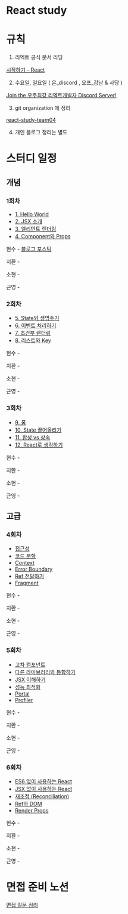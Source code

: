 # React study

# 규칙

1) 리엑트 공식 문서 리딩

[시작하기 - React](https://ko.reactjs.org/docs/getting-started.html)

2) 수요일, 일요일 ( 온_discord , 오프_강남 & 사당 )

[Join the 우주최강 리엑트개발자 Discord Server!](https://discord.gg/dRQU8Kwr)

3) git organization 에 정리

[react-study-team04](https://github.com/react-study-team04)

4) 개인 블로그 정리는 별도

# 스터디 일정

## 개념

### 1회차

- [1. Hello World](https://ko.reactjs.org/docs/hello-world.html)
- [2. JSX 소개](https://ko.reactjs.org/docs/introducing-jsx.html)
- [3. 엘리먼트 렌더링](https://ko.reactjs.org/docs/rendering-elements.html)
- [4. Component와 Props](https://www.notion.so/21e245bc0abb4c69bff4b5dec3218758)

현수 - [블로그 포스팅](https://fe-hyunsu.github.io/react-study-01)

지환 - 

소현 - 

근영 -

### 2회차

- [5. State와 생명주기](https://ko.reactjs.org/docs/state-and-lifecycle.html)
- [6. 이벤트 처리하기](https://ko.reactjs.org/docs/handling-events.html)
- [7. 조건부 렌더링](https://ko.reactjs.org/docs/conditional-rendering.html)
- [8. 리스트와 Key](https://ko.reactjs.org/docs/lists-and-keys.html)

현수 -

지환 - 

소현 - 

근영 -

### 3회차

- [9. 폼](https://ko.reactjs.org/docs/forms.html)
- [10. State 끌어올리기](https://ko.reactjs.org/docs/lifting-state-up.html)
- [11. 합성 vs 상속](https://ko.reactjs.org/docs/composition-vs-inheritance.html)
- [12. React로 생각하기](https://ko.reactjs.org/docs/thinking-in-react.html)

현수 -

지환 - 

소현 - 

근영 -

## 고급

### 4회차

- [접근성](https://ko.reactjs.org/docs/accessibility.html)
- [코드 분할](https://ko.reactjs.org/docs/code-splitting.html)
- [Context](https://ko.reactjs.org/docs/context.html)
- [Error Boundary](https://www.notion.so/21e245bc0abb4c69bff4b5dec3218758)
- [Ref 전달하기](https://ko.reactjs.org/docs/forwarding-refs.html)
- [Fragment](https://ko.reactjs.org/docs/fragments.html)

현수 -

지환 - 

소현 - 

근영 -

### 5회차

- [고차 컴포넌트](https://ko.reactjs.org/docs/higher-order-components.html)
- [다른 라이브러리와 통합하기](https://ko.reactjs.org/docs/integrating-with-other-libraries.html)
- [JSX 이해하기](https://ko.reactjs.org/docs/jsx-in-depth.html)
- [성능 최적화](https://ko.reactjs.org/docs/optimizing-performance.html)
- [Portal](https://ko.reactjs.org/docs/portals.html)
- [Profiler](https://ko.reactjs.org/docs/profiler.html)

현수 -

지환 - 

소현 - 

근영 -

### 6회차

- [ES6 없이 사용하는 React](https://ko.reactjs.org/docs/react-without-es6.html)
- [JSX 없이 사용하는 React](https://ko.reactjs.org/docs/react-without-jsx.html)
- [재조정 (Reconciliation)](https://ko.reactjs.org/docs/reconciliation.html)
- [Ref와 DOM](https://ko.reactjs.org/docs/refs-and-the-dom.html)
- [Render Props](https://ko.reactjs.org/docs/render-props.html)

현수 -

지환 - 

소현 - 

근영 -

# 면접 준비 노션

[면접 질문 정리](https://www.notion.so/c90d57a0243f453cb27d02aa3c58a798)
